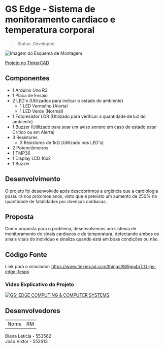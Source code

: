 # GS Edge - Sistema de monitoramento cardiaco e temperatura corporal

> Status: Developed

<img src="https://csg.tinkercad.com/things/l8ISgp4nTrU/t725.png?rev=1701450197081000000&s=&v=1&type=circuits" alt="Imagem do Esquema de Montagem">

<a href="https://www.tinkercad.com/things/l8ISgp4nTrU-gs-edge-1esps">Projeto no TinkerCAD</a>

## Componentes

<ul>
  <li>1 Arduino Uno R3</li>
  <li>1 Placa de Ensaio</li>
  <li>
    2 LED's (Utilizados para indicar o estado do ambiente)
    <ul>
      <li>1 LED Vermelho (Alerta)</li>
      <li>1 LED Verde (Normal)</li>
    </ul>
  </li>
  <li>1 Fotoresistor LDR (Utilizado para verificar a quantidade de luz do ambiente)</li>
  <li>1 Buzzer (Utilizado para soar um aviso sonoro em caso do estado estar Crítico ou em Alerta)</li>
  <li>
    3 Resistores
    <ul>
      <li>3 Resistores de 1kΩ (Utilizado nos LED's)</li>
    </ul>
  </li>
  <li>2 Potenciômetros</li>
  <li>1 TMP36</li>
  <li>1 Display LCD 16x2</li>
  <li>1 Buzzer</li>
</ul>

## Desenvolvimento

O projeto foi desenvolvido após descobrirmos a urgência que a cardiologia possuirá nos próximos anos, visto que é previsto um aumento de 250%
na quantidade de fatalidades por doenças cardiacas.

## Proposta

Como proposta para o problema, desenvolvemos um sistema de monitoramento de sinais cardiacos e de temperatura, detectando ambos os sinais vitais do
individuo e sinaliza quando está em boas condições ou não.

## Código Fonte

Link para o simulador: https://www.tinkercad.com/things/l8ISgp4nTrU-gs-edge-1esps

### Video Explicativo do Projeto

[![GS: EDGE COMPUTING & COMPUTER SYSTEMS](https://i9.ytimg.com/vi_webp/HoGcQbJOu8g/mq2.webp?sqp=CKDUqasG-oaymwEmCMACELQB8quKqQMa8AEB-AH-CYAC0AWKAgwIABABGDAgVChyMA8=&rs=AOn4CLCWJOO-3CaFqP__FOvp67ehgT1Uyg)](https://youtu.be/HoGcQbJOu8g "GS - Edge 1ESPS")

## Desenvolvedores

<table>
  <tr>
    <td>Nome</td>
    <td>RM</td>
  </tr>
</table>
Diana Letícia - 553562<br>
João Viktor - 552613<br>
